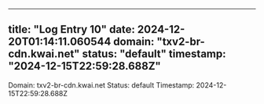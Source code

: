 
---
title: "Log Entry 10"
date: 2024-12-20T01:14:11.060544
domain: "txv2-br-cdn.kwai.net"
status: "default"
timestamp: "2024-12-15T22:59:28.688Z"
---

Domain: txv2-br-cdn.kwai.net
Status: default
Timestamp: 2024-12-15T22:59:28.688Z

